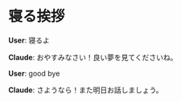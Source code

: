 # 寝る挨拶

**User**:
寝るよ

**Claude**:
おやすみなさい！良い夢を見てくださいね。

**User**:
good bye

**Claude**:
さようなら！また明日お話しましょう。

